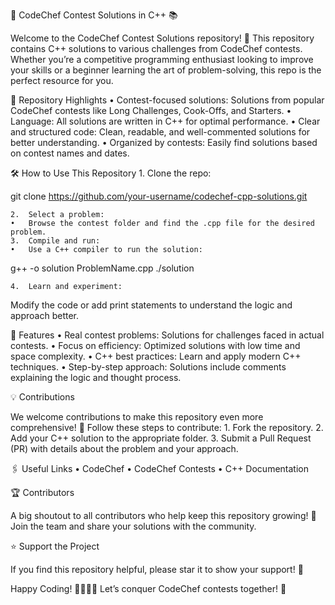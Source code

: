 🚀 CodeChef Contest Solutions in C++ 📚

Welcome to the CodeChef Contest Solutions repository! 🎉
This repository contains C++ solutions to various challenges from CodeChef contests. Whether you’re a competitive programming enthusiast looking to improve your skills or a beginner learning the art of problem-solving, this repo is the perfect resource for you.

📌 Repository Highlights
	•	Contest-focused solutions: Solutions from popular CodeChef contests like Long Challenges, Cook-Offs, and Starters.
	•	Language: All solutions are written in C++ for optimal performance.
	•	Clear and structured code: Clean, readable, and well-commented solutions for better understanding.
	•	Organized by contests: Easily find solutions based on contest names and dates.

🛠️ How to Use This Repository
	1.	Clone the repo:

git clone https://github.com/your-username/codechef-cpp-solutions.git



	2.	Select a problem:
	•	Browse the contest folder and find the .cpp file for the desired problem.
	3.	Compile and run:
	•	Use a C++ compiler to run the solution:

g++ -o solution ProblemName.cpp
./solution


	4.	Learn and experiment:
Modify the code or add print statements to understand the logic and approach better.

🌟 Features
	•	Real contest problems: Solutions for challenges faced in actual contests.
	•	Focus on efficiency: Optimized solutions with low time and space complexity.
	•	C++ best practices: Learn and apply modern C++ techniques.
	•	Step-by-step approach: Solutions include comments explaining the logic and thought process.

💡 Contributions

We welcome contributions to make this repository even more comprehensive! 🎉
Follow these steps to contribute:
	1.	Fork the repository.
	2.	Add your C++ solution to the appropriate folder.
	3.	Submit a Pull Request (PR) with details about the problem and your approach.

🖇️ Useful Links
	•	CodeChef
	•	CodeChef Contests
	•	C++ Documentation

🏆 Contributors

A big shoutout to all contributors who help keep this repository growing! 🙌
Join the team and share your solutions with the community.

⭐ Support the Project

If you find this repository helpful, please star it to show your support! 🌟

Happy Coding! 🧑‍💻👩‍💻
Let’s conquer CodeChef contests together! 💪
